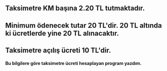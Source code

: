 
## Taksimetre KM başına 2.20 TL tutmaktadır.
## Minimum ödenecek tutar 20 TL'dir. 20 TL altında ki ücretlerde yine 20 TL alınacaktır.
## Taksimetre açılış ücreti 10 TL'dir.

#### Bu bilgilere göre taksimetre ücreti hesaplayan program yazdım.
